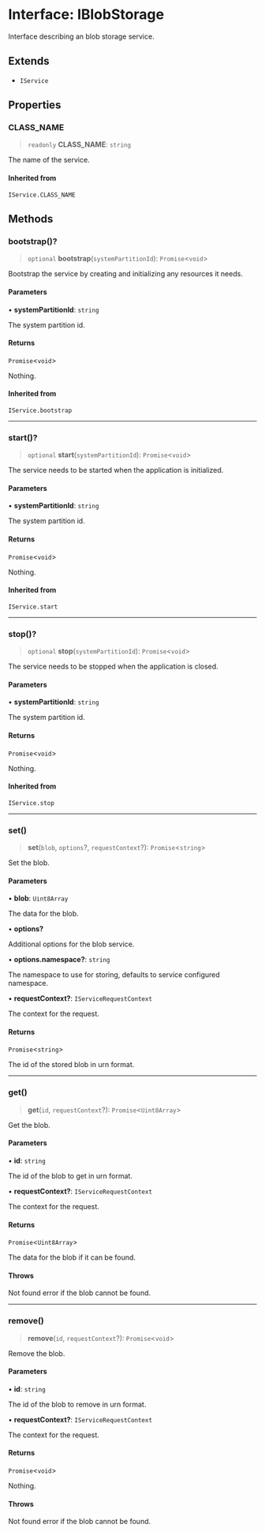 # Interface: IBlobStorage

Interface describing an blob storage service.

## Extends

- `IService`

## Properties

### CLASS\_NAME

> `readonly` **CLASS\_NAME**: `string`

The name of the service.

#### Inherited from

`IService.CLASS_NAME`

## Methods

### bootstrap()?

> `optional` **bootstrap**(`systemPartitionId`): `Promise`\<`void`\>

Bootstrap the service by creating and initializing any resources it needs.

#### Parameters

• **systemPartitionId**: `string`

The system partition id.

#### Returns

`Promise`\<`void`\>

Nothing.

#### Inherited from

`IService.bootstrap`

***

### start()?

> `optional` **start**(`systemPartitionId`): `Promise`\<`void`\>

The service needs to be started when the application is initialized.

#### Parameters

• **systemPartitionId**: `string`

The system partition id.

#### Returns

`Promise`\<`void`\>

Nothing.

#### Inherited from

`IService.start`

***

### stop()?

> `optional` **stop**(`systemPartitionId`): `Promise`\<`void`\>

The service needs to be stopped when the application is closed.

#### Parameters

• **systemPartitionId**: `string`

The system partition id.

#### Returns

`Promise`\<`void`\>

Nothing.

#### Inherited from

`IService.stop`

***

### set()

> **set**(`blob`, `options`?, `requestContext`?): `Promise`\<`string`\>

Set the blob.

#### Parameters

• **blob**: `Uint8Array`

The data for the blob.

• **options?**

Additional options for the blob service.

• **options.namespace?**: `string`

The namespace to use for storing, defaults to service configured namespace.

• **requestContext?**: `IServiceRequestContext`

The context for the request.

#### Returns

`Promise`\<`string`\>

The id of the stored blob in urn format.

***

### get()

> **get**(`id`, `requestContext`?): `Promise`\<`Uint8Array`\>

Get the blob.

#### Parameters

• **id**: `string`

The id of the blob to get in urn format.

• **requestContext?**: `IServiceRequestContext`

The context for the request.

#### Returns

`Promise`\<`Uint8Array`\>

The data for the blob if it can be found.

#### Throws

Not found error if the blob cannot be found.

***

### remove()

> **remove**(`id`, `requestContext`?): `Promise`\<`void`\>

Remove the blob.

#### Parameters

• **id**: `string`

The id of the blob to remove in urn format.

• **requestContext?**: `IServiceRequestContext`

The context for the request.

#### Returns

`Promise`\<`void`\>

Nothing.

#### Throws

Not found error if the blob cannot be found.
